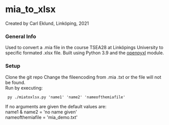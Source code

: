 # mia_to_xlsx
Created by Carl Eklund, Linköping, 2021

### General Info
Used to convert a .mia file in the course TSEA28 at Linköpings University to specific formated .xlsx file. Built using Python 3.9 and the [openpyxl](https://pypi.org/project/openpyxl/) module.

### Setup
Clone the git repo
Change the fileencoding from .mia .txt or the file will not be found.  
Run by executing:
```
 py ./miatoxlsx.py 'name1' 'name2' 'nameofthemiafile'
```
If no arguments are given the default values are:  
name1 & name2 = 'no name given'  
nameofthemiafile = 'mia_demo.txt'
